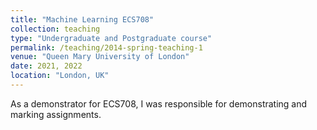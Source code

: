 ```yaml
---
title: "Machine Learning ECS708"
collection: teaching
type: "Undergraduate and Postgraduate course"
permalink: /teaching/2014-spring-teaching-1
venue: "Queen Mary University of London"
date: 2021, 2022
location: "London, UK"
---
```


As a demonstrator for ECS708, I was responsible for demonstrating and marking assignments. 

